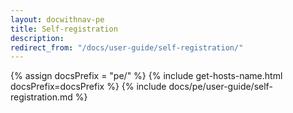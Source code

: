 ```yaml
---
layout: docwithnav-pe
title: Self-registration
description:  
redirect_from: "/docs/user-guide/self-registration/"
---
```


{% assign docsPrefix = "pe/" %}
{% include get-hosts-name.html docsPrefix=docsPrefix %}
{% include docs/pe/user-guide/self-registration.md %}
